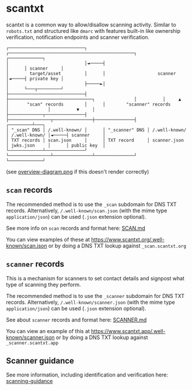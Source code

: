 # scantxt

scantxt is a common way to allow/disallow scanning activity. Similar to `robots.txt` and structured like `dmarc` with features built-in like ownership verification, notification endpoints and scanner verification.

```
┌─────────────────────────────┐      ┌────────────────────────────────────────────────┐      ┌─────────────┐
│                             │◄─────┤                                                │      │ scanner     │
│        target/asset         │      │                    scanner                     │◄─────┤ private key │
│                             ├─────►│                                                │      └───┬─────────┘
├─────────────────────────────┤      ├────────────────────────────────┐               │          │     ▲
│       "scan" records        │      │        "scanner" records       │               │          ▼     │
├─────────────┬───────────────┤      ├────────────────┬───────────────┼───────────────┤      ┌─────────┴───┐
│ "_scan" DNS │ /.well-known/ │      │ "_scanner" DNS │ /.well-known/ │ /.well-known/ │◄─────┤ scanner     │
│ TXT records │ scan.json     │      │ TXT record     │ scanner.json  │ jwks.json     │      │ public key  │
└─────────────┴───────────────┘      └────────────────┴───────────────┴───────────────┘      └─────────────┘
```
(see [overview-diagram.png](overview-diagram.png) if this doesn't render correctly)

## `scan` records

The recommended method is to use the `_scan` subdomain for DNS TXT records. Alternatively, `/.well-known/scan.json` (with the mime type `application/json`) can be used (`.json` extension optional).

See more info on `scan` records and format here: [SCAN.md](SCAN.md)

You can view examples of these at <https://www.scantxt.org/.well-known/scan.json> or by doing a DNS TXT lookup against `_scan.scantxt.org`

## `scanner` records

This is a mechanism for scanners to set contact details and signpost what type of scanning they perform.

The recommended method is to use the `_scanner` subdomain for DNS TXT records. Alternatively, `/.well-known/scanner.json` (with the mime type `application/json`) can be used (`.json` extension optional).

See about `scanner` records and format here: [SCANNER.md](SCANNER.md)

You can view an example of this at <https://www.scantxt.app/.well-known/scanner.json> or by doing a DNS TXT lookup against `_scanner.scantxt.app`

## Scanner guidance

See more information, including identification and verification here: [scanning-guidance](scanner-guidance.md)
